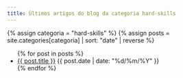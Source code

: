 ```yaml
---
title: Últimos artigos do blog da categoria hard-skills
---
```


{% assign categoria = "hard-skills" %}
{% assign posts = site.categories[categoria] | sort: "date" | reverse %}

<ul>
  {% for post in posts %}
    <li>
      <a href="{{ post.url }}">{{ post.title }}</a> <span class="badge badge-primary badge-pill">{{ post.date | date: "%d/%m/%Y" }}</span>
    </li>
  {% endfor %}
</ul>

